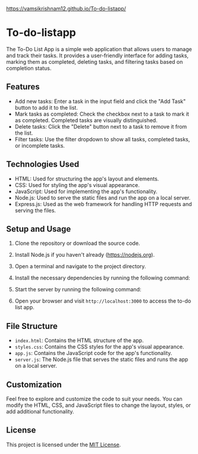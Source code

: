 https://vamsikrishnam12.github.io/To-do-listapp/
# To-do-listapp

The To-Do List App is a simple web application that allows users to manage and track their tasks. It provides a user-friendly interface for adding tasks, marking them as completed, deleting tasks, and filtering tasks based on completion status.

## Features

- Add new tasks: Enter a task in the input field and click the "Add Task" button to add it to the list.
- Mark tasks as completed: Check the checkbox next to a task to mark it as completed. Completed tasks are visually distinguished.
- Delete tasks: Click the "Delete" button next to a task to remove it from the list.
- Filter tasks: Use the filter dropdown to show all tasks, completed tasks, or incomplete tasks.

## Technologies Used

- HTML: Used for structuring the app's layout and elements.
- CSS: Used for styling the app's visual appearance.
- JavaScript: Used for implementing the app's functionality.
- Node.js: Used to serve the static files and run the app on a local server.
- Express.js: Used as the web framework for handling HTTP requests and serving the files.

## Setup and Usage

1. Clone the repository or download the source code.

2. Install Node.js if you haven't already (https://nodejs.org).

3. Open a terminal and navigate to the project directory.

4. Install the necessary dependencies by running the following command:
5. Start the server by running the following command:
6. Open your browser and visit `http://localhost:3000` to access the to-do list app.

## File Structure

- `index.html`: Contains the HTML structure of the app.
- `styles.css`: Contains the CSS styles for the app's visual appearance.
- `app.js`: Contains the JavaScript code for the app's functionality.
- `server.js`: The Node.js file that serves the static files and runs the app on a local server.

## Customization

Feel free to explore and customize the code to suit your needs. You can modify the HTML, CSS, and JavaScript files to change the layout, styles, or add additional functionality.

## License

This project is licensed under the [MIT License](LICENSE).


